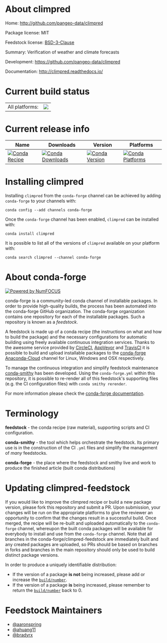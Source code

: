 About climpred
==============

Home: http://github.com/pangeo-data/climpred

Package license: MIT

Feedstock license: [BSD-3-Clause](https://github.com/conda-forge/climpred-feedstock/blob/master/LICENSE.txt)

Summary: Verification of weather and climate forecasts

Development: https://github.com/pangeo-data/climpred

Documentation: http://climpred.readthedocs.io/

Current build status
====================


<table><tr><td>All platforms:</td>
    <td>
      <a href="https://dev.azure.com/conda-forge/feedstock-builds/_build/latest?definitionId=7139&branchName=master">
        <img src="https://dev.azure.com/conda-forge/feedstock-builds/_apis/build/status/climpred-feedstock?branchName=master">
      </a>
    </td>
  </tr>
</table>

Current release info
====================

| Name | Downloads | Version | Platforms |
| --- | --- | --- | --- |
| [![Conda Recipe](https://img.shields.io/badge/recipe-climpred-green.svg)](https://anaconda.org/conda-forge/climpred) | [![Conda Downloads](https://img.shields.io/conda/dn/conda-forge/climpred.svg)](https://anaconda.org/conda-forge/climpred) | [![Conda Version](https://img.shields.io/conda/vn/conda-forge/climpred.svg)](https://anaconda.org/conda-forge/climpred) | [![Conda Platforms](https://img.shields.io/conda/pn/conda-forge/climpred.svg)](https://anaconda.org/conda-forge/climpred) |

Installing climpred
===================

Installing `climpred` from the `conda-forge` channel can be achieved by adding `conda-forge` to your channels with:

```
conda config --add channels conda-forge
```

Once the `conda-forge` channel has been enabled, `climpred` can be installed with:

```
conda install climpred
```

It is possible to list all of the versions of `climpred` available on your platform with:

```
conda search climpred --channel conda-forge
```


About conda-forge
=================

[![Powered by NumFOCUS](https://img.shields.io/badge/powered%20by-NumFOCUS-orange.svg?style=flat&colorA=E1523D&colorB=007D8A)](http://numfocus.org)

conda-forge is a community-led conda channel of installable packages.
In order to provide high-quality builds, the process has been automated into the
conda-forge GitHub organization. The conda-forge organization contains one repository
for each of the installable packages. Such a repository is known as a *feedstock*.

A feedstock is made up of a conda recipe (the instructions on what and how to build
the package) and the necessary configurations for automatic building using freely
available continuous integration services. Thanks to the awesome service provided by
[CircleCI](https://circleci.com/), [AppVeyor](https://www.appveyor.com/)
and [TravisCI](https://travis-ci.com/) it is possible to build and upload installable
packages to the [conda-forge](https://anaconda.org/conda-forge)
[Anaconda-Cloud](https://anaconda.org/) channel for Linux, Windows and OSX respectively.

To manage the continuous integration and simplify feedstock maintenance
[conda-smithy](https://github.com/conda-forge/conda-smithy) has been developed.
Using the ``conda-forge.yml`` within this repository, it is possible to re-render all of
this feedstock's supporting files (e.g. the CI configuration files) with ``conda smithy rerender``.

For more information please check the [conda-forge documentation](https://conda-forge.org/docs/).

Terminology
===========

**feedstock** - the conda recipe (raw material), supporting scripts and CI configuration.

**conda-smithy** - the tool which helps orchestrate the feedstock.
                   Its primary use is in the construction of the CI ``.yml`` files
                   and simplify the management of *many* feedstocks.

**conda-forge** - the place where the feedstock and smithy live and work to
                  produce the finished article (built conda distributions)


Updating climpred-feedstock
===========================

If you would like to improve the climpred recipe or build a new
package version, please fork this repository and submit a PR. Upon submission,
your changes will be run on the appropriate platforms to give the reviewer an
opportunity to confirm that the changes result in a successful build. Once
merged, the recipe will be re-built and uploaded automatically to the
`conda-forge` channel, whereupon the built conda packages will be available for
everybody to install and use from the `conda-forge` channel.
Note that all branches in the conda-forge/climpred-feedstock are
immediately built and any created packages are uploaded, so PRs should be based
on branches in forks and branches in the main repository should only be used to
build distinct package versions.

In order to produce a uniquely identifiable distribution:
 * If the version of a package **is not** being increased, please add or increase
   the [``build/number``](https://docs.conda.io/projects/conda-build/en/latest/resources/define-metadata.html#build-number-and-string).
 * If the version of a package **is** being increased, please remember to return
   the [``build/number``](https://docs.conda.io/projects/conda-build/en/latest/resources/define-metadata.html#build-number-and-string)
   back to 0.

Feedstock Maintainers
=====================

* [@aaronspring](https://github.com/aaronspring/)
* [@ahuang11](https://github.com/ahuang11/)
* [@bradyrx](https://github.com/bradyrx/)


